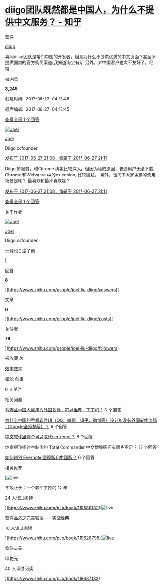 # [diigo团队既然都是中国人，为什么不提供中文服务？ - 知乎](https://www.zhihu.com/question/61661625/answer/190163019)

[](https://www.zhihu.com/topic/19551718)

[软件](https://www.zhihu.com/topic/19551718)

[](https://www.zhihu.com/topic/19640685)

[diigo](https://www.zhihu.com/topic/19640685)

喜闻diigo团队是咱们中国的开发者，但是为什么不提供优质的中文页面？甚至不提供国内的官方购买渠道(我知道淘宝有)，另外，对中国客户也太不友好了，经常…

被浏览

**3,245**

创建时间:  2017-06-27  04:18:45

最后编辑:  2017-06-27  04:18:45

[查看全部 1 个回答](https://www.zhihu.com/question/61661625)

[![Joel](https://pic2.zhimg.com/v2-abed1a8c04700ba7d72b45195223e0ff_xs.jpg?source=1940ef5c)](https://www.zhihu.com/people/joel-liu-diigo)

[Joel](https://www.zhihu.com/people/joel-liu-diigo)



Diigo cofounder

[发布于 2017-06-27 21:08，编辑于 2017-06-27 21:11](https://www.zhihu.com/question/61661625/answer/190163019)

Diigo 的服务，和Chrome 绑定比较深入，但因为墙的原因，普通用户无法下载Chrome 和Webstore 中的extension, 比较尴尬。 另外，也问下大家主要的使用场景是啥？ 最喜欢和最不喜欢啥？

[发布于 2017-06-27 21:08，编辑于 2017-06-27 21:11](https://www.zhihu.com/question/61661625/answer/190163019)

[查看全部 1 个回答](https://www.zhihu.com/question/61661625)

关于作者

[![Joel](https://pic3.zhimg.com/v2-abed1a8c04700ba7d72b45195223e0ff_im.jpg)](https://www.zhihu.com/people/joel-liu-diigo)

[Joel](https://www.zhihu.com/people/joel-liu-diigo)

Diigo cofounder



[一兮](https://www.zhihu.com/people/Liuyixi)也关注了他

[

回答

**8**



](https://www.zhihu.com/people/joel-liu-diigo/answers)[

文章

**0**



](https://www.zhihu.com/people/joel-liu-diigo/posts)[

关注者

**79**



](https://www.zhihu.com/people/joel-liu-diigo/followers)

被收藏 次

[效率效率](https://www.zhihu.com/collection/135358483 "效率效率")

[张聪](https://www.zhihu.com/people/zhang-cong-29-54) 创建

0 人关注

相关问题

[有哪些中国人能用的外国软件﹒可以推荐一下下吗？](https://www.zhihu.com/question/278718771) 6 个回答

[为什么中国的手机软件UI（QQ，微信，知乎，微博等）设计的没有外国软件流畅（Google全家桶等）？](https://www.zhihu.com/question/320132999) 6 个回答

[中文软件里哪个可以取代scrivener？](https://www.zhihu.com/question/387252205) 8 个回答

[你觉得飞扬时空制作的 Total Commander 中文增强版还有哪些不足？](https://www.zhihu.com/question/51421996) 17 个回答

[如何辨別 Evernote 國際版和中國版？](https://www.zhihu.com/question/20260341) 6 个回答

相关推荐

[![live](https://pic1.zhimg.com/90/v2-e91ac97f5973c97e24fa68d68f740f71_250x0.jpg?source=31184dd1)

不敢止步：一个软件工匠的 12 年

24 人读过阅读





](https://www.zhihu.com/pub/book/119588132)[![live](https://pica.zhimg.com/90/v2-9a0810d6b3ee30f604e692dff430606d_250x0.jpg?source=31184dd1)

软件品质之完美管理——实战经典

10 人读过阅读





](https://www.zhihu.com/pub/book/119628795)[![live](https://pic1.zhimg.com/90/v2-fdf311d393adc617f09fcece9e8b51be_250x0.jpg?source=31184dd1)

软件之美

申艳光

40 人读过阅读





](https://www.zhihu.com/pub/book/119637132)
